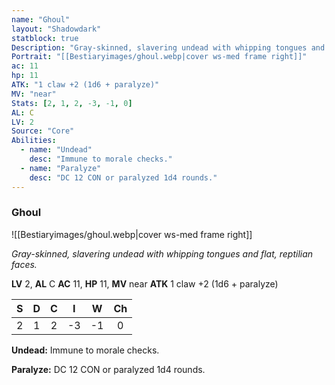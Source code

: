 ```yaml
---
name: "Ghoul"
layout: "Shadowdark"
statblock: true
Description: "Gray-skinned, slavering undead with whipping tongues and flat, reptilian faces."
Portrait: "[[Bestiaryimages/ghoul.webp|cover ws-med frame right]]"
ac: 11
hp: 11
ATK: "1 claw +2 (1d6 + paralyze)"
MV: "near"
Stats: [2, 1, 2, -3, -1, 0]
AL: C
LV: 2
Source: "Core"
Abilities:
  - name: "Undead"
    desc: "Immune to morale checks."
  - name: "Paralyze"
    desc: "DC 12 CON or paralyzed 1d4 rounds."
---
```


### Ghoul

![[Bestiaryimages/ghoul.webp|cover ws-med frame right]]

_Gray-skinned, slavering undead with whipping tongues and flat, reptilian faces._

**LV** 2, **AL** C
**AC** 11, **HP** 11, **MV** near
**ATK** 1 claw +2 (1d6 + paralyze)

|  S  |  D  |  C  |  I  |  W  |  Ch  |
|:---:|:---:|:---:|:---:|:---:|:----:|
| 2 | 1 | 2 | -3 | -1 | 0 |

**Undead:** Immune to morale checks.

**Paralyze:** DC 12 CON or paralyzed 1d4 rounds.

